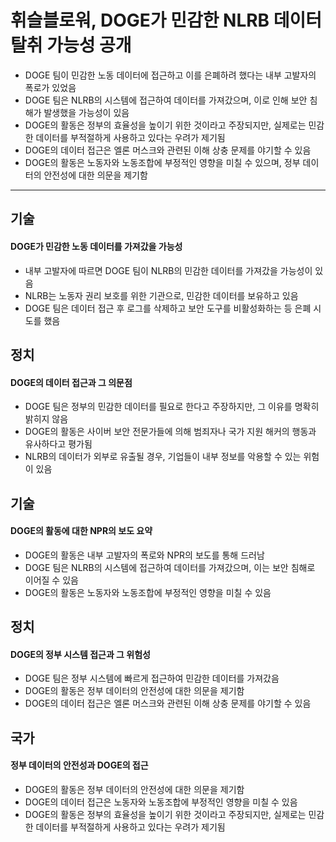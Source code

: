# 휘슬블로워, DOGE가 민감한 NLRB 데이터 탈취 가능성 공개


* DOGE 팀이 민감한 노동 데이터에 접근하고 이를 은폐하려 했다는 내부 고발자의 폭로가 있었음
* DOGE 팀은 NLRB의 시스템에 접근하여 데이터를 가져갔으며, 이로 인해 보안 침해가 발생했을 가능성이 있음
* DOGE의 활동은 정부의 효율성을 높이기 위한 것이라고 주장되지만, 실제로는 민감한 데이터를 부적절하게 사용하고 있다는 우려가 제기됨
* DOGE의 데이터 접근은 엘론 머스크와 관련된 이해 상충 문제를 야기할 수 있음
* DOGE의 활동은 노동자와 노동조합에 부정적인 영향을 미칠 수 있으며, 정부 데이터의 안전성에 대한 의문을 제기함

---

기술
--

#### DOGE가 민감한 노동 데이터를 가져갔을 가능성

* 내부 고발자에 따르면 DOGE 팀이 NLRB의 민감한 데이터를 가져갔을 가능성이 있음
* NLRB는 노동자 권리 보호를 위한 기관으로, 민감한 데이터를 보유하고 있음
* DOGE 팀은 데이터 접근 후 로그를 삭제하고 보안 도구를 비활성화하는 등 은폐 시도를 했음

정치
--

#### DOGE의 데이터 접근과 그 의문점

* DOGE 팀은 정부의 민감한 데이터를 필요로 한다고 주장하지만, 그 이유를 명확히 밝히지 않음
* DOGE의 활동은 사이버 보안 전문가들에 의해 범죄자나 국가 지원 해커의 행동과 유사하다고 평가됨
* NLRB의 데이터가 외부로 유출될 경우, 기업들이 내부 정보를 악용할 수 있는 위험이 있음

기술
--

#### DOGE의 활동에 대한 NPR의 보도 요약

* DOGE의 활동은 내부 고발자의 폭로와 NPR의 보도를 통해 드러남
* DOGE 팀은 NLRB의 시스템에 접근하여 데이터를 가져갔으며, 이는 보안 침해로 이어질 수 있음
* DOGE의 활동은 노동자와 노동조합에 부정적인 영향을 미칠 수 있음

정치
--

#### DOGE의 정부 시스템 접근과 그 위험성

* DOGE 팀은 정부 시스템에 빠르게 접근하여 민감한 데이터를 가져갔음
* DOGE의 활동은 정부 데이터의 안전성에 대한 의문을 제기함
* DOGE의 데이터 접근은 엘론 머스크와 관련된 이해 상충 문제를 야기할 수 있음

국가
--

#### 정부 데이터의 안전성과 DOGE의 접근

* DOGE의 활동은 정부 데이터의 안전성에 대한 의문을 제기함
* DOGE의 데이터 접근은 노동자와 노동조합에 부정적인 영향을 미칠 수 있음
* DOGE의 활동은 정부의 효율성을 높이기 위한 것이라고 주장되지만, 실제로는 민감한 데이터를 부적절하게 사용하고 있다는 우려가 제기됨
